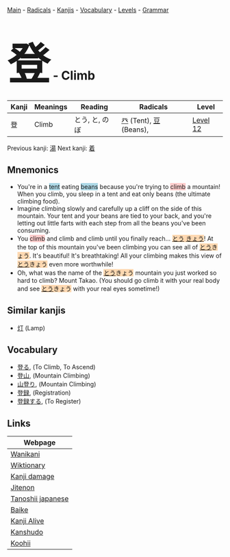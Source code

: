 <style> bigfont {font-size: 100px}</style>
[Main](../README.md) -
[Radicals](../radicals.md) -
[Kanjis](../kanjis.md) -
[Vocabulary](../vocabulary.md) -
[Levels](../levels.md) -
[Grammar](../grammar.md)
# <bigfont> 登</bigfont> - Climb 

| Kanji | Meanings | Reading | Radicals | Level |
| --- | --- | --- | --- | --- |
| 登 | Climb | とう, と, のぼ | [癶](../radicals/癶.md) (Tent), [豆](../radicals/豆.md) (Beans),  | [Level 12](../levels/wk_level12.md) |

Previous kanji: [湯](湯.md) Next kanji: [着](着.md) 

## Mnemonics
 * You're in a <span style="background-color:#ADD8E6"> tent</span> eating <span style="background-color:#ADD8E6"> beans</span> because you're trying to <span style="background-color:#ffcccb"> climb</span> a mountain! When you climb, you sleep in a tent and eat only beans (the ultimate climbing food).
* Imagine climbing slowly and carefully up a cliff on the side of this mountain. Your tent and your beans are tied to your back, and you're letting out little farts with each step from all the beans you've been consuming.
* You <span style="background-color:#ffcccb"> climb</span> and climb and climb until you finally reach... <span style="background-color:#ffcccb"> <span style="background-color:#fed8b1"> [とう](https://jisho.org/search/とう)</span></span><span style="background-color:#fed8b1"> [きょう](https://jisho.org/search/きょう)</span>! At the top of this mountain you've been climbing you can see all of <span style="background-color:#fed8b1"> [とう](https://jisho.org/search/とう)きょう</span>. It's beautiful! It's breathtaking! All your climbing makes this view of <span style="background-color:#fed8b1"> [とう](https://jisho.org/search/とう)きょう</span> even more worthwhile!
* Oh, what was the name of the <span style="background-color:#fed8b1"> [とう](https://jisho.org/search/とう)きょう</span> mountain you just worked so hard to climb? Mount Takao. (You should go climb it with your real body and see <span style="background-color:#fed8b1"> [とう](https://jisho.org/search/とう)きょう</span> with your real eyes sometime!)


## Similar kanjis
 * [灯](灯.md) (Lamp)


## Vocabulary
 * [登る](../vocabulary/登.md), (To Climb, To Ascend)
* [登山](../vocabulary/登.md), (Mountain Climbing)
* [山登り](../vocabulary/登.md), (Mountain Climbing)
* [登録](../vocabulary/登.md), (Registration)
* [登録する](../vocabulary/登.md), (To Register)



## Links 

| Webpage |
| --- |
| [Wanikani          ](https://www.wanikani.com/kanji/登) |
| [Wiktionary        ](https://en.wiktionary.org/wiki/登) |
| [Kanji damage      ](http://www.kanjidamage.com/kanji/search?utf8=✓&q=登) |
| [Jitenon           ](https://jitenon.com/kanji/登) |
| [Tanoshii japanese ](https://www.tanoshiijapanese.com/dictionary/kanji.cfm?k=登) |
| [Baike             ](https://baike.baidu.com/item/登) |
| [Kanji Alive       ](https://app.kanjialive.com/登) |
| [Kanshudo          ](https://www.kanshudo.com/searchmn?q=登) |
| [Koohii            ](https://kanji.koohii.com/study/kanji/登) |
